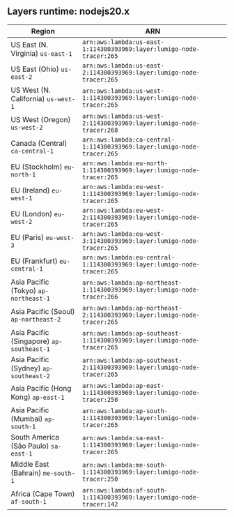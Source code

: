 Layers runtime: nodejs20.x
----
| Region | ARN |
| --- | --- |
|US East (N. Virginia)  `us-east-1`|`arn:aws:lambda:us-east-1:114300393969:layer:lumigo-node-tracer:265`|
|US East (Ohio)  `us-east-2`|`arn:aws:lambda:us-east-2:114300393969:layer:lumigo-node-tracer:265`|
|US West (N. California)  `us-west-1`|`arn:aws:lambda:us-west-1:114300393969:layer:lumigo-node-tracer:265`|
|US West (Oregon)  `us-west-2`|`arn:aws:lambda:us-west-2:114300393969:layer:lumigo-node-tracer:268`|
|Canada (Central)  `ca-central-1`|`arn:aws:lambda:ca-central-1:114300393969:layer:lumigo-node-tracer:265`|
|EU (Stockholm)  `eu-north-1`|`arn:aws:lambda:eu-north-1:114300393969:layer:lumigo-node-tracer:265`|
|EU (Ireland)  `eu-west-1`|`arn:aws:lambda:eu-west-1:114300393969:layer:lumigo-node-tracer:265`|
|EU (London)  `eu-west-2`|`arn:aws:lambda:eu-west-2:114300393969:layer:lumigo-node-tracer:265`|
|EU (Paris)  `eu-west-3`|`arn:aws:lambda:eu-west-3:114300393969:layer:lumigo-node-tracer:265`|
|EU (Frankfurt)  `eu-central-1`|`arn:aws:lambda:eu-central-1:114300393969:layer:lumigo-node-tracer:265`|
|Asia Pacific (Tokyo)  `ap-northeast-1`|`arn:aws:lambda:ap-northeast-1:114300393969:layer:lumigo-node-tracer:266`|
|Asia Pacific (Seoul)  `ap-northeast-2`|`arn:aws:lambda:ap-northeast-2:114300393969:layer:lumigo-node-tracer:265`|
|Asia Pacific (Singapore)  `ap-southeast-1`|`arn:aws:lambda:ap-southeast-1:114300393969:layer:lumigo-node-tracer:265`|
|Asia Pacific (Sydney)  `ap-southeast-2`|`arn:aws:lambda:ap-southeast-2:114300393969:layer:lumigo-node-tracer:265`|
|Asia Pacific (Hong Kong)  `ap-east-1`|`arn:aws:lambda:ap-east-1:114300393969:layer:lumigo-node-tracer:250`|
|Asia Pacific (Mumbai)  `ap-south-1`|`arn:aws:lambda:ap-south-1:114300393969:layer:lumigo-node-tracer:265`|
|South America (São Paulo)  `sa-east-1`|`arn:aws:lambda:sa-east-1:114300393969:layer:lumigo-node-tracer:265`|
|Middle East (Bahrain)  `me-south-1`|`arn:aws:lambda:me-south-1:114300393969:layer:lumigo-node-tracer:250`|
|Africa (Cape Town)  `af-south-1`|`arn:aws:lambda:af-south-1:114300393969:layer:lumigo-node-tracer:142`|
